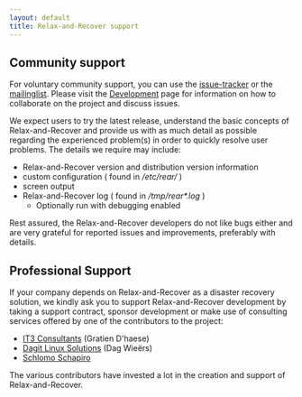 ```yaml
---
layout: default
title: Relax-and-Recover support
---
```


## Community support
For voluntary community support, you can use the
[issue-tracker](http://github.com/rear/rear/issues) or the
[mailinglist](https://lists.relax-and-recover.org/mailman/listinfo/rear-users).
Please visit the [Development](/development/) page for information on
how to collaborate on the project and discuss issues.

We expect users to try the latest release, understand the basic concepts of
Relax-and-Recover and provide us with as much detail as possible regarding
the experienced problem(s) in order to quickly resolve user problems.
The details we require may include:

 - Relax-and-Recover version and distribution version information
 - custom configuration ( found in */etc/rear/* )
 - screen output
 - Relax-and-Recover log ( found in */tmp/rear\*.log* )
   - Optionally run with debugging enabled

Rest assured, the Relax-and-Recover developers do not like bugs either
and are very grateful for reported issues and improvements, preferably
with details.


## Professional Support
If your company depends on Relax-and-Recover as a disaster recovery solution,
we kindly ask you to support Relax-and-Recover development by taking a support
contract, sponsor development or make use of consulting services offered by
one of the contributors to the project:

 - [IT3 Consultants](http://www.it3.be/) (Gratien D'haese)
 - [Dagit Linux Solutions](http://dagit.net/) (Dag Wieërs)
 - [Schlomo Schapiro](mailto:rear-commercial@schlomo.schapiro.org)

The various contributors have invested a lot in the creation and support
of Relax-and-Recover.
